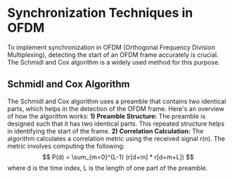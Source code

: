 # Synchronization Techniques in OFDM
To implement synchronization in OFDM (Orthogonal Frequency Division Multiplexing), detecting the start of an OFDM frame accurately is crucial. The Schmidl and Cox algorithm is a widely used method for this purpose.
## Schmidl and Cox Algorithm
The Schmidl and Cox algorithm uses a preamble that contains two identical parts, which helps in the detection of the OFDM frame. Here's an overview of how the algorithm works:
**1) Preamble Structure:** The preamble is designed such that it has two identical parts. This repeated structure helps in identifying the start of the frame.
**2) Correlation Calculation:** The algorithm calculates a correlation metric using the received signal $r(n)$. The metric involves computing the following: 
$$ P(d) = \sum_{m=0}^{L-1} (r[d+m] * r[d+m+L]) $$
where d is the time index, L is the length of one part of the preamble.
